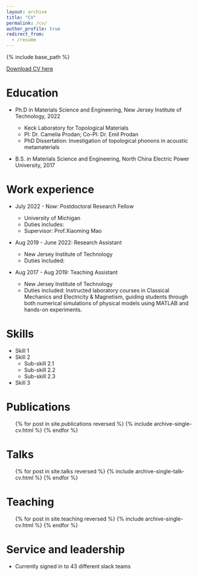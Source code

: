 ```yaml
---
layout: archive
title: "CV"
permalink: /cv/
author_profile: true
redirect_from:
  - /resume
---
```


{% include base_path %}

[Download CV here](files/CV.pdf)

Education
======
* Ph.D in Materials Science and Engineering, New Jersey Institute of Technology, 2022
    * Keck Laboratory for Topological Materials
    * PI: Dr. Camelia Prodan; Co-PI: Dr. Emil Prodan
    * PhD Dissertation: Investigation of topological phonons in acoustic metamaterials
      
* B.S. in Materials Science and Engineering, North China Electric Power University, 2017

Work experience
======
* July 2022 - Now: Postdoctoral Research Fellow
  * University of Michigan
  * Duties includes: 
  * Supervisor: Prof.Xiaoming Mao

* Aug 2019 - June 2022: Research Assistant
  * New Jersey Institute of Technology
  * Duties included: 

* Aug 2017 - Aug 2019: Teaching Assistant
  * New Jersey Institute of Technology
  * Duties included: Instructed laboratory courses in Classical Mechanics and Electricity & Magnetism, guiding students through both numerical simulations of physical models using MATLAB and hands-on experiments.
  
Skills
======
* Skill 1
* Skill 2
  * Sub-skill 2.1
  * Sub-skill 2.2
  * Sub-skill 2.3
* Skill 3

Publications
======
  <ul>{% for post in site.publications reversed %}
    {% include archive-single-cv.html %}
  {% endfor %}</ul>
  
Talks
======
  <ul>{% for post in site.talks reversed %}
    {% include archive-single-talk-cv.html  %}
  {% endfor %}</ul>
  
Teaching
======
  <ul>{% for post in site.teaching reversed %}
    {% include archive-single-cv.html %}
  {% endfor %}</ul>
  
Service and leadership
======
* Currently signed in to 43 different slack teams
